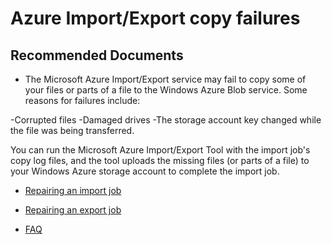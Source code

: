 
<properties
	pageTitle="Issues with copy at Azure datacenter"
	description="Ship disks to/from Azure datacenter"
	service="microsoft.importexport.jobs"
	resource=""
	authors="madhuri n"
	ms.author="madhn"
	displayOrder=""
	selfHelpType="generic"
	supportTopicIds="32738685,32738686,32738687,32738689"
	resourceTags=""
	productPesIds="17082"
	cloudEnvironments="public,fairfax"
	articleId="3"
	ownershipId="StorageMediaEdge_ImportExport"
/>

# Azure Import/Export copy failures

## **Recommended Documents**

* The Microsoft Azure Import/Export service may fail to copy some of your files or parts of a file to the Windows Azure Blob service. Some reasons for failures include:

-Corrupted files
-Damaged drives
-The storage account key changed while the file was being transferred.

You can run the Microsoft Azure Import/Export Tool with the import job's copy log files, and the tool uploads the missing files (or parts of a file) to your Windows Azure storage account to complete the import job.

* [Repairing an import job](https://docs.microsoft.com/azure/storage/common/storage-import-export-tool-repairing-an-import-job-v1)<br>

* [Repairing an export job](https://docs.microsoft.com/azure/storage/common/storage-import-export-tool-repairing-an-export-job-v1?toc=/azure/storage/blobs/toc.json)<br>

* [FAQ](https://docs.microsoft.com/azure/storage/common/storage-import-export-service-faq?toc=/azure/storage/blobs/toc.json#miscellaneous)<br>
